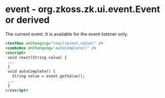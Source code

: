 # event - <javadoc>org.zkoss.zk.ui.event.Event</javadoc> or derived

The current event. It is available for the event listener only.

``` xml
<textbox onChanging="react(event.value)" />
<combobox onChanging="autoComplete()" />
<zscript>
 void react(String value) {
 ...
 }
 void autoComplete() {
   String value = event.getValue();
 ...
 }
</zscript>
```


